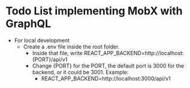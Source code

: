 # Todo List implementing MobX with GraphQL

- For local development
  - Create a .env file inside the root folder.
    - Inside that file, write REACT_APP_BACKEND=http://localhost:{PORT}/api/v1
    - Change {PORT} for the PORT, the default port is 3000 for the backend, or it could be 3001. Example:
      - REACT_APP_BACKEND=http://localhost:3000/api/v1
